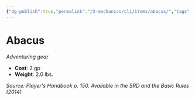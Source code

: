 ```yaml
---
{"dg-publish":true,"permalink":"/3-mechanics/cli/items/abacus/","tags":["ttrpg-cli/compendium/src/5e/phb","ttrpg-cli/item/gear/","ttrpg-cli/item/rarity/none"],"noteIcon":""}
---
```


# Abacus
*Adventuring gear*  


- **Cost**: 2 gp
- **Weight**: 2.0 lbs.

*Source: Player's Handbook p. 150. Available in the <span title='Systems Reference Document (5.1)'>SRD</span> and the Basic Rules (2014)*